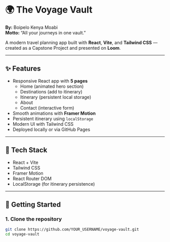 # 🌍 The Voyage Vault

**By:** Boipelo Kenya Moabi  
**Motto:** “All your journeys in one vault.”

A modern travel planning app built with **React**, **Vite**, and **Tailwind CSS** — created as a Capstone Project and presented on **Loom**.

---

## ✨ Features

- Responsive React app with **5 pages**
  - Home (animated hero section)
  - Destinations (add to itinerary)
  - Itinerary (persistent local storage)
  - About
  - Contact (interactive form)
- Smooth animations with **Framer Motion**
- Persistent itinerary using `localStorage`
- Modern UI with Tailwind CSS
- Deployed locally or via GitHub Pages

---

## 🧱 Tech Stack

- React + Vite
- Tailwind CSS
- Framer Motion
- React Router DOM
- LocalStorage (for itinerary persistence)

---

## 🚀 Getting Started

### 1. Clone the repository

```bash
git clone https://github.com/YOUR_USERNAME/voyage-vault.git
cd voyage-vault
